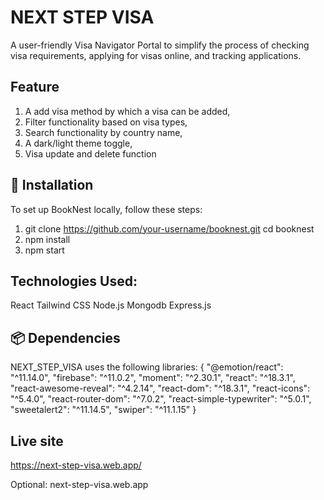 # NEXT STEP VISA

A user-friendly Visa Navigator Portal to simplify the process of checking visa requirements, applying for visas online, and tracking applications. 

## Feature
1. A add visa method by which a visa can be added,
2. Filter functionality based on visa types,
3. Search functionality by country name,
4. A dark/light theme toggle,
5. Visa update and delete function

## 🔧 Installation
To set up BookNest locally, follow these steps:

1. git clone https://github.com/your-username/booknest.git cd booknest
2. npm install
3. npm start

## Technologies Used:
React
Tailwind CSS
Node.js
Mongodb
Express.js

## 📦 Dependencies
NEXT_STEP_VISA uses the following libraries:
{
  "@emotion/react": "^11.14.0",
  "firebase": "^11.0.2",
  "moment": "^2.30.1",
  "react": "^18.3.1",
  "react-awesome-reveal": "^4.2.14",
  "react-dom": "^18.3.1",
  "react-icons": "^5.4.0",
  "react-router-dom": "^7.0.2",
  "react-simple-typewriter": "^5.0.1",
  "sweetalert2": "^11.14.5",
  "swiper": "^11.1.15"
}

## Live site
https://next-step-visa.web.app/

Optional: next-step-visa.web.app

